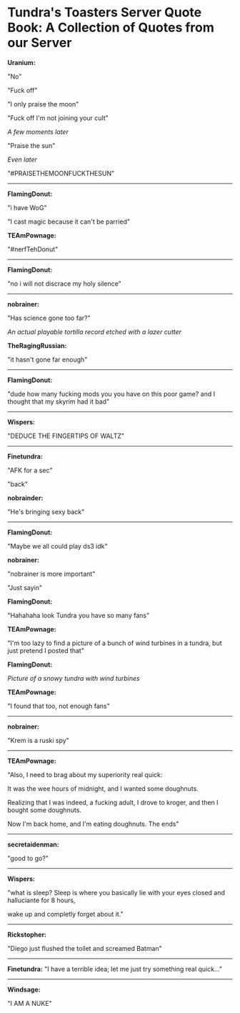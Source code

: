 #         Tundra's Toasters Server Quote Book: A Collection of Quotes from our Server

**Uranium:**

"No"

"Fuck off"

"I only praise the moon"

"Fuck off I'm not joining your cult"

*A few moments later*

"Praise the sun"

*Even later*

"#PRAISETHEMOONFUCKTHESUN"

***

**FlamingDonut:**

"i have WoG"

"I cast magic because it can't be parried"

**TEAmPownage:**

"#nerfTehDonut"

***

**FlamingDonut:**

"no i will not discrace my holy silence"

***

**nobrainer:**

"Has science gone too far?"

*An actual playable tortilla record etched with a lazer cutter*

**TheRagingRussian:**

"it hasn't gone far enough"

***

**FlamingDonut:**

"dude how many fucking mods you you have on this poor game? and I thought that my skyrim had it bad"

***

**Wispers:**

"DEDUCE THE FINGERTIPS OF WALTZ"

***

**Finetundra:**

"AFK for a sec"

"back"

**nobrainder:**

"He's bringing sexy back"

***

**FlamingDonut:**

"Maybe we all could play ds3 idk"

**nobrainer:**

"nobrainer is more important"

"Just sayin"

**FlamingDonut:**

"Hahahaha look Tundra you have so many fans"

**TEAmPownage:**

"I'm too lazy to find a picture of a bunch of wind turbines in a tundra, but just pretend I posted that"

**FlamingDonut:** 

*Picture of a snowy tundra with wind turbines*

**TEAmPownage:**

"I found that too, not enough fans"

***

**nobrainer:**

"Krem is a ruski spy"

***

**TEAmPownage:**

"Also, I need to brag about my superiority real quick:

It was the wee hours of midnight, and I wanted some doughnuts.

Realizing that I was indeed, a fucking adult, I drove to kroger, and then I bought some doughnuts.

Now I'm back home, and I'm eating doughnuts. The ends"

***

**secretaidenman:**

"good to go?"

***

**Wispers:**

"what is sleep? Sleep is where you basically lie with your eyes closed and halluciante for 8 hours,

wake up and completly forget about it."

***

**Rickstopher:**

"Diego just flushed the toilet and screamed Batman"

***

**Finetundra:** "I have a terrible idea; let me just try something real quick..."

***

**Windsage:**

"I AM A NUKE"
